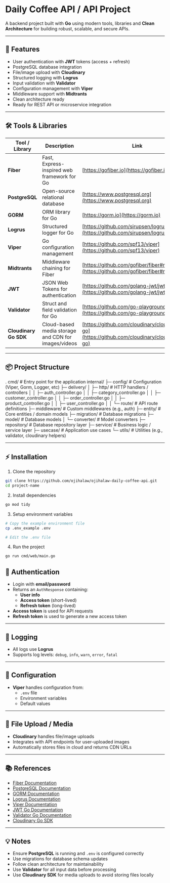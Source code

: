 # Daily Coffee API / API Project

A backend project built with **Go** using modern tools, libraries and **Clean Architecture** for building robust, scalable, and secure APIs.

---

## 🚀 Features
- User authentication with **JWT** tokens (access + refresh)
- PostgreSQL database integration
- File/image upload with **Cloudinary**
- Structured logging with **Logrus**
- Input validation with **Validator**
- Configuration management with **Viper**
- Middleware support with **Midtrants**
- Clean architecture ready
- Ready for REST API or microservice integration

---

## 🛠 Tools & Libraries

| Tool / Library | Description | Link |
|----------------|-------------|------|
| **Fiber** | Fast, Express-inspired web framework for Go | [https://gofiber.io](https://gofiber.io) |
| **PostgreSQL** | Open-source relational database | [https://www.postgresql.org](https://www.postgresql.org) |
| **GORM** | ORM library for Go | [https://gorm.io](https://gorm.io) |
| **Logrus** | Structured logger for Go | [https://github.com/sirupsen/logrus](https://github.com/sirupsen/logrus) |
| **Viper** | Go configuration management | [https://github.com/spf13/viper](https://github.com/spf13/viper) |
| **Midtrants** | Middleware chaining for Fiber | [https://github.com/gofiber/fiber#middleware](https://github.com/gofiber/fiber#middleware) |
| **JWT** | JSON Web Tokens for authentication | [https://github.com/golang-jwt/jwt](https://github.com/golang-jwt/jwt) |
| **Validator** | Struct and field validation for Go | [https://github.com/go-playground/validator](https://github.com/go-playground/validator) |
| **Cloudinary Go SDK** | Cloud-based media storage and CDN for images/videos | [https://github.com/cloudinary/cloudinary-go](https://github.com/cloudinary/cloudinary-go) |

---

## 📦 Project Structure

.
cmd/                  # Entry point for the application
internal/
├─ config/            # Configuration (Viper, Gorm, Logger, etc)
├─ delivery/
│  ├─ http/           # HTTP handlers / controllers
│  │  ├─ auth_controller.go
│  │  ├─ category_controller.go
│  │  ├─ customer_controller.go
│  │  ├─ order_controller.go
│  │  ├─ product_controller.go
│  │  ├─ user_controller.go
│  │  └─ route/       # API route definitions
├─ middleware/        # Custom middlewares (e.g., auth)
├─ entity/            # Core entities / domain models
├─ migration/         # Database migrations
├─ model/             # Database models
│  └─ converter/      # Model converters
├─ repository/        # Database repository layer
├─ service/           # Business logic / service layer
├─ usecase/           # Application use cases
└─ utils/             # Utilities (e.g., validator, cloudinary helpers)

---

## ⚡ Installation

1. Clone the repository
```bash
git clone https://github.com/ojihalaw/ojihalaw-daily-coffee-api.git
cd project-name
```

2. Install dependencies
```bash
go mod tidy
```

3. Setup environment variables
```bash
# Copy the example environment file
cp .env_example .env

# Edit the .env file 
```

4. Run the project
```bash
go run cmd/web/main.go
```

## 🔑 Authentication

- Login with **email/password**
- Returns an `AuthResponse` containing:
  - **User info**
  - **Access token** (short-lived)
  - **Refresh token** (long-lived)
- **Access token** is used for API requests
- **Refresh token** is used to generate a new access token

---

## 📄 Logging

- All logs use **Logrus**
- Supports log levels: `debug`, `info`, `warn`, `error`, `fatal`

---

## 🔧 Configuration

- **Viper** handles configuration from:
  - `.env` file
  - Environment variables
  - Default values

---

## 📂 File Upload / Media

- **Cloudinary** handles file/image uploads
- Integrates with API endpoints for user-uploaded images
- Automatically stores files in cloud and returns CDN URLs

---

## 📚 References

- [Fiber Documentation](https://gofiber.io)  
- [PostgreSQL Documentation](https://www.postgresql.org/docs/)  
- [GORM Documentation](https://gorm.io/docs/)  
- [Logrus Documentation](https://github.com/sirupsen/logrus)  
- [Viper Documentation](https://github.com/spf13/viper)  
- [JWT Go Documentation](https://github.com/golang-jwt/jwt)  
- [Validator Go Documentation](https://github.com/go-playground/validator)  
- [Cloudinary Go SDK](https://github.com/cloudinary/cloudinary-go)  

---

## 💡 Notes

- Ensure **PostgreSQL** is running and `.env` is configured correctly
- Use migrations for database schema updates
- Follow clean architecture for maintainability
- Use **Validator** for all input data before processing
- Use **Cloudinary SDK** for media uploads to avoid storing files locally


